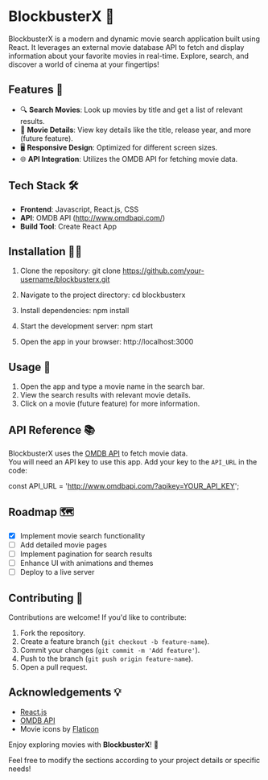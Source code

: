 # BlockbusterX 🎥

BlockbusterX is a modern and dynamic movie search application built using React. It leverages an external movie database API to fetch and display information about your favorite movies in real-time. Explore, search, and discover a world of cinema at your fingertips!


## Features 🌟
- 🔍 **Search Movies**: Look up movies by title and get a list of relevant results.
- 📜 **Movie Details**: View key details like the title, release year, and more (future feature).
- 🖥️ **Responsive Design**: Optimized for different screen sizes.
- 🌐 **API Integration**: Utilizes the OMDB API for fetching movie data.


## Tech Stack 🛠️
- **Frontend**: Javascript, React.js, CSS
- **API**: OMDB API (http://www.omdbapi.com/)
- **Build Tool**: Create React App

## Installation 🧑‍💻

1. Clone the repository:
   git clone https://github.com/your-username/blockbusterx.git

2. Navigate to the project directory:
   cd blockbusterx

3. Install dependencies:
   npm install

4. Start the development server:
   npm start

5. Open the app in your browser:
   http://localhost:3000


## Usage 📖

1. Open the app and type a movie name in the search bar.
2. View the search results with relevant movie details.
3. Click on a movie (future feature) for more information.


## API Reference 📚
BlockbusterX uses the [OMDB API](http://www.omdbapi.com/) to fetch movie data.  
You will need an API key to use this app. Add your key to the `API_URL` in the code:

const API_URL = 'http://www.omdbapi.com/?apikey=YOUR_API_KEY';

## Roadmap 🗺️
- [x] Implement movie search functionality
- [ ] Add detailed movie pages
- [ ] Implement pagination for search results
- [ ] Enhance UI with animations and themes
- [ ] Deploy to a live server

## Contributing 🤝

Contributions are welcome! If you'd like to contribute:
1. Fork the repository.
2. Create a feature branch (`git checkout -b feature-name`).
3. Commit your changes (`git commit -m 'Add feature'`).
4. Push to the branch (`git push origin feature-name`).
5. Open a pull request.



## Acknowledgements 💡
- [React.js](https://reactjs.org/)
- [OMDB API](http://www.omdbapi.com/)
- Movie icons by [Flaticon](https://www.flaticon.com/)


Enjoy exploring movies with **BlockbusterX**! 🚀

Feel free to modify the sections according to your project details or specific needs!